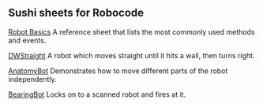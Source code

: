 ## Sushi sheets for Robocode

[Robot Basics](https://docs.google.com/document/d/1kSkDs0BEASwLPilDYX_LkpGJ7Bq_vNlAaQSpR5htdck/edit?usp=sharing)
A reference sheet that lists the most commonly used methods and events. 


[DWStraight](https://docs.google.com/document/d/1gM2y0wPASuSEK7WrUSjkFIfnxy-9324V3pmmpd6gONM/edit?usp=sharing)
A robot which moves straight until it hits a wall, then turns right. 


[AnatomyBot](https://docs.google.com/document/d/126xwon-KzlvUmeQGY_I6EGFdHQvenewK41XrDE4bUYg/edit?usp=sharing)
Demonstrates how to move different parts of the robot independently. 


[BearingBot](https://docs.google.com/document/d/1Gcv_0Dc5k8lRl4buYoLN0KHqlgCa2buFNwrOpEN4tuE/edit?usp=sharing)
Locks on to a scanned robot and fires at it. 

